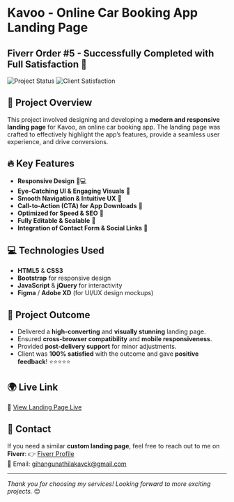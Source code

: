 # Kavoo - Online Car Booking App Landing Page

## Fiverr Order #5 - Successfully Completed with Full Satisfaction 🎉

![Project Status](https://img.shields.io/badge/Status-Completed-brightgreen)
![Client Satisfaction](https://img.shields.io/badge/Client_Satisfaction-100%25-blue)

## 📌 Project Overview
This project involved designing and developing a **modern and responsive landing page** for Kavoo, an online car booking app. The landing page was crafted to effectively highlight the app’s features, provide a seamless user experience, and drive conversions.

## 🔥 Key Features
- **Responsive Design** 📱💻
- **Eye-Catching UI & Engaging Visuals** 🎨
- **Smooth Navigation & Intuitive UX** 🔄
- **Call-to-Action (CTA) for App Downloads** 📲
- **Optimized for Speed & SEO** 🚀
- **Fully Editable & Scalable** 🔧
- **Integration of Contact Form & Social Links** 📩

## 💻 Technologies Used
- **HTML5** & **CSS3**
- **Bootstrap** for responsive design
- **JavaScript** & **jQuery** for interactivity
- **Figma** / **Adobe XD** (for UI/UX design mockups)

## 🎯 Project Outcome
- Delivered a **high-converting** and **visually stunning** landing page.
- Ensured **cross-browser compatibility** and **mobile responsiveness**.
- Provided **post-delivery support** for minor adjustments.
- Client was **100% satisfied** with the outcome and gave **positive feedback**! ⭐⭐⭐⭐⭐

 ## 🌍 Live Link
🔗 [View Landing Page Live](https://kavoo.vercel.app/index.html)

## 📩 Contact
If you need a similar **custom landing page**, feel free to reach out to me on **Fiverr**:
👉 [Fiverr Profile](https://www.fiverr.com/users/tech_boy_lk)  
📧 Email: gihangunathilakavck@gmail.com  
 

---
_Thank you for choosing my services! Looking forward to more exciting projects._ 😊

